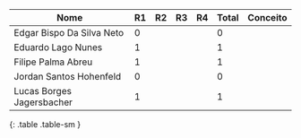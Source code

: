 | Nome                      | R1 | R2 | R3 | R4 | Total | Conceito |
|---------------------------|----|----|----|----|-------|----------|
| Edgar Bispo Da Silva Neto | 0  |    |    |    | 0     |          |
| Eduardo Lago Nunes        | 1  |    |    |    | 1     |          |
| Filipe Palma Abreu        | 1  |    |    |    | 1     |          |
| Jordan Santos Hohenfeld   | 0  |    |    |    | 0     |          |
| Lucas Borges Jagersbacher | 1  |    |    |    | 1     |          |
{: .table .table-sm }
